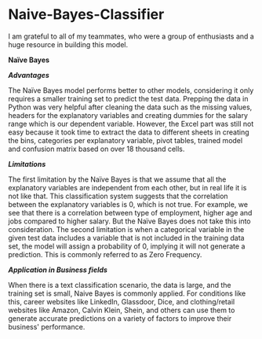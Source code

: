 # Naive-Bayes-Classifier

I am grateful to all of my teammates, who were a group of enthusiasts and a huge resource in building this model.

**Naïve Bayes**

***Advantages***

   The Naïve Bayes model performs better to other models, considering it only requires a
smaller training set to predict the test data. Prepping the data in Python was very helpful after
cleaning the data such as the missing values, headers for the explanatory variables and creating
dummies for the salary range which is our dependent variable. However, the Excel part was
still not easy because it took time to extract the data to different sheets in creating the bins,
categories per explanatory variable, pivot tables, trained model and confusion matrix based on
over 18 thousand cells.

***Limitations***

  The first limitation by the Naïve Bayes is that we assume that all the explanatory
variables are independent from each other, but in real life it is not like that. This classification
system suggests that the correlation between the explanatory variables is 0, which is not true.
For example, we see that there is a correlation between type of employment, higher age and
jobs compared to higher salary. But the Naïve Bayes does not take this into consideration.
The second limitation is when a categorical variable in the given test data includes a
variable that is not included in the training data set, the model will assign a probability of 0,
implying it will not generate a prediction. This is commonly referred to as Zero Frequency.

***Application in Business fields***

   When there is a text classification scenario, the data is large, and the training set is
small, Naive Bayes is commonly applied. For conditions like this, career websites like
LinkedIn, Glassdoor, Dice, and clothing/retail websites like Amazon, Calvin Klein, Shein, and
others can use them to generate accurate predictions on a variety of factors to improve their
business' performance.
